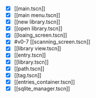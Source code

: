 - [x] [[main.tscn]]
- [x] [[main menu.tscn]]
- [x] [[new library.tscn]]
- [x] [[open library.tscn]]
- [x] [[loaing_screen.tscn]]
- [x] #v0-7 [[scanning_screen.tscn]]
- [x] [[library view.tscn]]
- [x] [[entry.tscn]]
- [x] [[library.tscn]]
- [x] [[path.tscn]]
- [x] [[tag.tscn]]
- [x] [[entries_container.tscn]]
- [x] [[sqlite_manager.tscn]]
